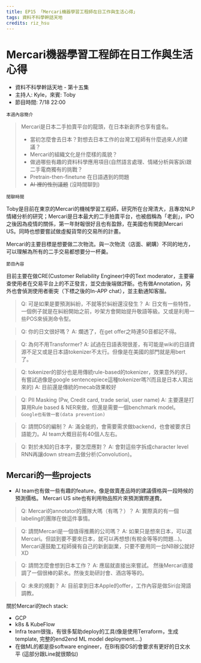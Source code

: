 ```yaml
---
title: EP15 「Mercari機器學習工程師在日工作與生活心得」 
tags: 資料不科學幹話天地
credits: riz_hsu
---
```


# Mercari機器學習工程師在日工作與生活心得

* 資料不科學幹話天地 - 第十五集
* 主持人: Kyle，來賓: Toby
* 節目時間: 7/18 22:00

```本週內容簡介```
> Mercari是日本二手拍賣平台的龍頭，在日本新創界也享有盛名。
> - 當初怎麼會去日本？對想去日本工作的台灣工程師有什麼過來人的建議？
> - Mercari的組織文化是什麼樣的風貌？
> - 做過哪些有趣的資料科學應用項目(自然語言處理、情緒分析與客訴)跟二手電商獨有的挑戰？
> - Pretrain-then-finetune 在日語遇到的問題
> - ~~AI 裡的性別議題~~ (沒時間聊到)

```閒聊時間```

Toby是目前在東京的Mercari的機械學習工程師，研究所在台灣清大，且專攻NLP情緒分析的研究；Mercari是日本最大的二手拍賣平台，也被戲稱為「老創」，IPO之後因為疫情的關係，第一年財報很好且也有盈餘，在美國也有開創Mercari US。同時也想要嘗試做虛擬貨幣的交易所的計畫。

Mercari的主要目標是想要做二次物流。與一次物流（店面、網購）不同的地方，可以理解為所有的二手交易都想要分一杯羹。

```節目內容```

目前主要在做CRE(Customer Reliability Engineer)中的Text moderator，主要審查使用者在交易平台上的不正發言，並交由後端做評斷。也有做Annotation，另外也會偵測使用者衝突（下標之後的In-APP chat），並主動通知客服。

> Q: 可是如果是要預測糾紛，不就等於糾紛還沒發生？
> A: 日文有一些特性，一個例子就是在糾紛開始之前，吵架方會開始提升敬語等級。又或是利用一些POS來偵測命令型。

> Q: 你的日文很好嗎？
> A: 爛透了，在get offer之時連50音都記不得。

> Q: 為何不用Transformer?
> A: 試過在日語表現很差，有可能是wiki的日語資源不足又或是日本語tokenizer不太行。但像是在美國的部門就是用bert了。

> Q: tokenizer的部分也是用傳統rule-based的tokenizer，效果意外的好。有嘗試過像是google sentencepiece這種tokenizer嗎?(而且是日本人寫出來的)
> A: 目前還是傳統的mecab效果較好

> Q: PII Masking (Pw, Credit card, trade serial, user name)
> A: 主要還是打算用Rule based & NER來做，但還是需要一個benchmark model。 `Google也有做一套(data prevention)`

> Q: 請問DS的編制？
> A: 滿全能的，會需要需求做backend，也會被要求日語能力。AI team大概目前有40個人左右。

> Q: 對於未知的日本字，要怎麼應對？
> A: 會對這些字拆成character level RNN再讓down stream去做分析(Convolution)。

## Mercari的一些projects

* AI team也有做一些有趣的feature，像是做賣產品時的建議價格與一段時候的預測價格。 Mercari US site也有利用物品照片來預測實際運費。

> Q: Mercari的annotator的團隊大嗎（有嗎？）？
> A: 實際真的有一個labeling的團隊在做這件事情。

> Q: 請問Mercari是一個值得推薦的公司嗎？
> A: 如果只是想來日本，可以選Mercari。但談到要不要來日本，就可以再想想(有稅金等等的問題...)。Mercari還鼓勵工程師擁有自己的新創副業，只要不要用同一台NB辦公就好XD

> Q: 請問怎麼會想到日本工作？
> A: 應屆就直接出來嘗試。 然後Mercari直接調了一個很棒的薪水。然後支助研討會、酒店等等的。

> Q: 未來的規劃？
> A: 目前拿到日本Apple的offer，工作內容是做Siri台灣語調教。

關於Mercari的tech stack:

- GCP
- k8s & KubeFlow
- Infra team很強，有很多幫助deploy的工具(像是使用Terraform，生成template, 完整的end2end ML model deployment....)
- 在做ML的都是掛software engineer，在BI有掛DS的會要求有更好的日文水平 (這部分跟Line就很類似)
 